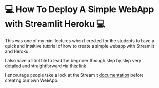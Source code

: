 # :computer: How To Deploy A Simple WebApp with Streamlit Heroku :computer:

This was one of my mini lectures when I created for the students to have a quick and intuitive tutorial of how to create a simple webapp with Streamlit and Heroku.

I also have a html file to lead the beginner through step by step very detailed and straightforward via this: [link](https://github.com/Andy-Pham-72/How_To_Deploy_WebApp_with_Streamlit_Heroku/tree/master/Steps%20to%20deploy%20your%20Webapp%20with%20Streamlit%20on%20Heroku)

I encourage people take a look at the Streamlit [documentation](https://docs.streamlit.io/en/stable/api.html) before creating our own WebApp.
